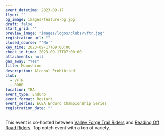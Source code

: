 ```yaml
---
event_datetime: 2023-09-17
flyer: ""
bg_image: images/feature-bg.jpg
draft: false
start_grid: ""
preview_image: "images/logos/clubs/vftr.jpg"
registration_url: ""
closed_course: "'No'"
key_time: 2023-09-17T09:00:00
check_in_time: 2023-09-17T07:00:00
attachments: null
gas_away: "Yes"
title: Moonshine
description: Alcohol Prohibited
club:
  - VFTR
  - RORR
location: TBA
event_type: Enduro
event_format: Restart
event_series: ECEA Enduro Championship Series
registration_date: ""
---
```


This event is co-hosted between [Valley Forge Trail Riders](/clubs/vftr) and [Reading Off Road Riders](/clubs/rorr). Top notch event with a ton of variety.